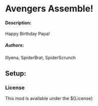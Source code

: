 # Avengers Assemble!
#### Description:
Happy Birthday Papa!
##### Authors:
Illyena, SpiderBrat, SpiderScrunch

## Setup:


### License
This mod is available under the ${License}